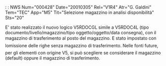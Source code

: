  :  : NWS Num="000428" Date="20010305" Rel="V1R4" Atr="G. Galdini" Tem="TEC" App="M5" Tit="Selezione magazzino in analisi disponibilità" Sts="20"

E' stato realizzato il nuovo logico V5RDOCGL simile a V5RDOC4L (tipo
documento/livello/magazzino/tipo oggetto/oggetto/data consegna), con il magazzino di trasferimento
al posto del magazzino. E stato impostato con lomissione delle righe senza magazzino di trasferimento.
Nelle fonti future, per gli elementi con origine V5, si può scegliere se considerare il magazzino (default) oppure il magazzino di trasferimento.


